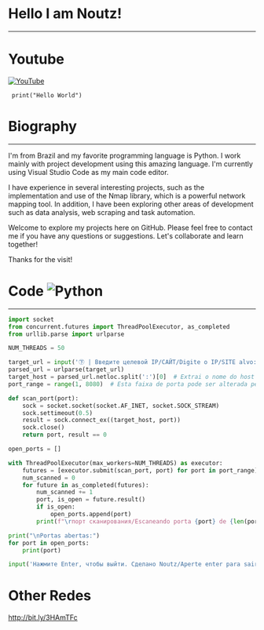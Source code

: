 # Hello I am Noutz!
___________________________________________________________________________________________________________________________________________

# Youtube
[![YouTube](https://i.im.ge/2023/06/08/hBSCFJ.1384060.png)](https://www.youtube.com/@NoutzChill/)

``` print("Hello World")```

# Biography
___________________________________________________________________________________________________________________________________________
I'm from Brazil and my favorite programming language is Python. I work mainly with project development using this amazing language. I'm currently using Visual Studio Code as my main code editor.

I have experience in several interesting projects, such as the implementation and use of the Nmap library, which is a powerful network mapping tool. In addition, I have been exploring other areas of development such as data analysis, web scraping and task automation.

Welcome to explore my projects here on GitHub. Please feel free to contact me if you have any questions or suggestions. Let's collaborate and learn together!

Thanks for the visit!

# Code ![Python](https://i.im.ge/2023/06/08/hBUrqz.5848152fcef1014c0b5e4967.png)
_________________________________________________________________________________________________________________________________________

```python
import socket
from concurrent.futures import ThreadPoolExecutor, as_completed
from urllib.parse import urlparse

NUM_THREADS = 50

target_url = input('㊦ | Введите целевой IP/САЙТ/Digite o IP/SITE alvo: ')
parsed_url = urlparse(target_url)
target_host = parsed_url.netloc.split(':')[0]  # Extrai o nome do host da URL
port_range = range(1, 8080)  # Esta faixa de porta pode ser alterada pelo usuário

def scan_port(port):
    sock = socket.socket(socket.AF_INET, socket.SOCK_STREAM)
    sock.settimeout(0.5)
    result = sock.connect_ex((target_host, port))
    sock.close()
    return port, result == 0

open_ports = []

with ThreadPoolExecutor(max_workers=NUM_THREADS) as executor:
    futures = [executor.submit(scan_port, port) for port in port_range]
    num_scanned = 0
    for future in as_completed(futures):
        num_scanned += 1
        port, is_open = future.result()
        if is_open:
            open_ports.append(port)
        print(f"\rпорт сканирования/Escaneando porta {port} de {len(port_range)}", end="")

print("\nPortas abertas:")
for port in open_ports:
    print(port)

input('Нажмите Enter, чтобы выйти. Сделано Noutz/Aperte enter para sair Feito por Noutz . ')
```

# Other Redes
http://bit.ly/3HAmTFc

